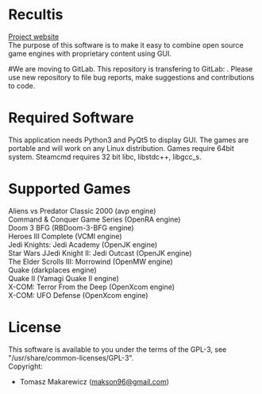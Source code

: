 # Recultis
[Project website](https://makson.gitlab.io/Recultis/) <br>
The purpose of this software is to make it easy to combine open source game engines with proprietary content using GUI.

#We are moving to GitLab.
This repository is transfering to GitLab: [](https://gitlab.com/makson/Recultis) . Please use new repository to file bug reports, make suggestions and contributions to code.

# Required Software
This application needs Python3 and PyQt5 to display GUI. The games are portable and will work on any Linux distribution. Games require 64bit system. Steamcmd requires 32 bit libc, libstdc++, libgcc_s.

# Supported Games
Aliens vs Predator Classic 2000 (avp engine) <br>
Command & Conquer Game Series (OpenRA engine) <br>
Doom 3 BFG (RBDoom-3-BFG engine) <br>
Heroes III Complete (VCMI engine) <br>
Jedi Knights: Jedi Academy (OpenJK engine) <br>
Star Wars JJedi Knight II: Jedi Outcast (OpenJK engine) <br>
The Elder Scrolls III: Morrowind (OpenMW engine) <br>
Quake (darkplaces engine) <br>
Quake II (Yamagi Quake II engine) <br>
X-COM: Terror From the Deep (OpenXcom engine) <br>
X-COM: UFO Defense (OpenXcom engine) <br>

# License
This software is available to you under the terms of the GPL-3, see "/usr/share/common-licenses/GPL-3". <br>
Copyright:
- Tomasz Makarewicz (makson96@gmail.com)
